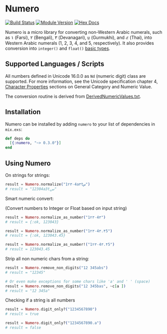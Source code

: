 # Numero

[![Build Status][build-badge]](https://github.com/alisinabh/Numero)
[![Module Version][version-shield]](https://hex.pm/packages/numero)
[![Hex Docs][docs-badge]](https://hexdocs.pm/numero)

Numero is a micro library for converting non-Western Arabic numerals, such as ۱
(Farsi), ۲ (Bengali), ۳ (Devanagari), ੪ (Gurmukhi), and ๕ (Thai), into Western
Arabic numerals (1, 2, 3, 4, and 5, respectively). It also provides conversion
into `integer()` and `float()` [basic types][bt].

## Supported Languages / Scripts

All numbers defined in Unicode 16.0.0 as `Nd` (numeric digit) class are
supported. For more information, see the Unicode specification chapter 4,
[Character Properties][core-spec-4] sections on General Category and Numeric
Value.

The conversion routine is derived from [DerivedNumericValues.txt][dnv].

## Installation

Numero can be installed by adding `numero` to your list of dependencies in
`mix.exs`:

```elixir
def deps do
  [{:numero, "~> 0.3.0"}]
end
```

## Using Numero

On strings for strings:

```elixir
result = Numero.normalize("1۲۳۰4a۳tس")
# result = "12304a3tس"
```

Smart numeric convert:

(Convert numbers to Integer or Float based on input string)

```elixir
result = Numero.normalize_as_number("1۲۳۰4۳")
# result = {:ok, 123043}

result = Numero.normalize_as_number("1۲۳۰4۳.۴5")
# result = {:ok, 123043.45}

result = Numero.normalize_as_number!("1۲۳۰4۳.۴5")
# result = 123043.45
```

Strip all non numeric chars from a string:

```elixir
result = Numero.remove_non_digits("12 345abs")
# result = "12345"

# Or even make exceptions for some chars like 'a' and ' ' (space)
result = Numero.remove_non_digits("12 345bas", ~c[a ])
# result = "12 345a"
```

Checking if a string is all numbers

```elixir
result = Numero.digit_only?("1234567890")
# result = true

result = Numero.digit_only?("1234567890.a")
# result = false
```

[dnv]: https://www.unicode.org/Public/16.0.0/ucd/extracted/DerivedNumericValues.txt
[core-spec-4]: https://www.unicode.org/versions/Unicode16.0.0/core-spec/chapter-4/
[bt]: https://hexdocs.pm/elixir/typespecs.html#basic-types
[build-badge]: https://github.com/alisinabh/Numero/actions/workflows/ci.yml/badge.svg
[repo]: https://github.com/alisinabh/Numero
[version-shield]: https://img.shields.io/hexpm/v/numero.svg
[hex]: https://hex.pm/packages/numero
[docs-badge]: https://img.shields.io/badge/hex-docs-lightgreen.svg
[hexdocs]: https://hexdocs.pm/numero/
